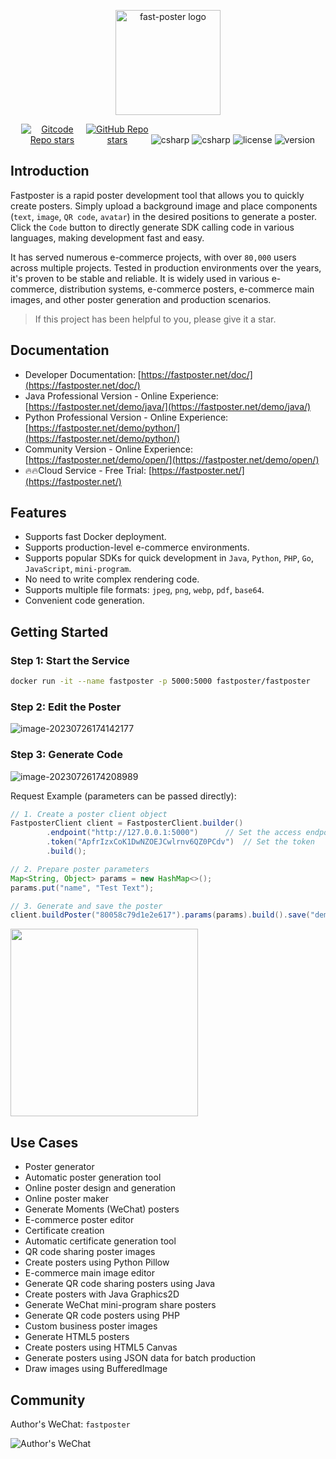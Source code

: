 <p align="center"><a href="https://fastposter.net/doc/" target="_blank"><img width="168" src="https://fastposter.net/dassets/dragonfly2x.png" alt="fast-poster logo"></a></p>

<p align="center">
  <a href="https://gitcode.com/psoho/fast-poster" class="link github-link" target="_blank"><img style="max-width: 100px;" alt="Gitcode Repo stars" src="https://gitcode.com/psoho/fast-poster/star/badge.svg"></a>
  <a href="https://github.com/psoho/fast-poster" class="link github-link" target="_blank"><img style="max-width: 100px;" alt="GitHub Repo stars" src="https://img.shields.io/github/stars/psoho/fast-poster?style=social"></a>
  <img alt="csharp" src="https://img.shields.io/badge/language-python-yellow.svg">
  <img alt="csharp" src="https://img.shields.io/badge/language-vue-brightgreen.svg">
  <img alt="license" src="https://img.shields.io/badge/license-MIT-blue.svg">
  <img alt="version" src="https://img.shields.io/badge/version-2.19.1-brightgreen">
</p>

## Introduction

Fastposter is a rapid poster development tool that allows you to quickly create posters. Simply upload a background image and place components (`text`, `image`, `QR code`, `avatar`) in the desired positions to generate a poster. Click the `Code` button to directly generate SDK calling code in various languages, making development fast and easy.

It has served numerous e-commerce projects, with over `80,000` users across multiple projects. Tested in production environments over the years, it's proven to be stable and reliable. It is widely used in various e-commerce, distribution systems, e-commerce posters, e-commerce main images, and other poster generation and production scenarios.

> If this project has been helpful to you, please give it a star.

## Documentation

- Developer Documentation: [https://fastposter.net/doc/](https://fastposter.net/doc/)
- Java Professional Version - Online Experience: [https://fastposter.net/demo/java/](https://fastposter.net/demo/java/)
- Python Professional Version - Online Experience: [https://fastposter.net/demo/python/](https://fastposter.net/demo/python/)
- Community Version - Online Experience: [https://fastposter.net/demo/open/](https://fastposter.net/demo/open/)
- 🔥🔥Cloud Service - Free Trial: [https://fastposter.net/](https://fastposter.net/)

## Features

- Supports fast Docker deployment.
- Supports production-level e-commerce environments.
- Supports popular SDKs for quick development in `Java`, `Python`, `PHP`, `Go`, `JavaScript`, `mini-program`.
- No need to write complex rendering code.
- Supports multiple file formats: `jpeg`, `png`, `webp`, `pdf`, `base64`.
- Convenient code generation.


## Getting Started

### Step 1: Start the Service

```bash
docker run -it --name fastposter -p 5000:5000 fastposter/fastposter
```

### Step 2: Edit the Poster

![image-20230726174142177](https://fastposter.net/dassets/image-20230726174142177.png)


### Step 3: Generate Code

![image-20230726174208989](https://fastposter.net/dassets/image-20230726174208989.png)


Request Example (parameters can be passed directly):

```java
// 1. Create a poster client object
FastposterClient client = FastposterClient.builder()
        .endpoint("http://127.0.0.1:5000")      // Set the access endpoint
        .token("ApfrIzxCoK1DwNZOEJCwlrnv6QZ0PCdv")  // Set the token
        .build();

// 2. Prepare poster parameters
Map<String, Object> params = new HashMap<>();
params.put("name", "Test Text");

// 3. Generate and save the poster
client.buildPoster("80058c79d1e2e617").params(params).build().save("demo.png");
```

<img width=300 src="https://fastposter.net/dassets/demo.png" />

## Use Cases

- Poster generator
- Automatic poster generation tool
- Online poster design and generation
- Online poster maker
- Generate Moments (WeChat) posters
- E-commerce poster editor
- Certificate creation
- Automatic certificate generation tool
- QR code sharing poster images
- Create posters using Python Pillow
- E-commerce main image editor
- Generate QR code sharing posters using Java
- Create posters with Java Graphics2D
- Generate WeChat mini-program share posters
- Generate QR code posters using PHP
- Custom business poster images
- Generate HTML5 posters
- Create posters using HTML5 Canvas
- Generate posters using JSON data for batch production
- Draw images using BufferedImage

## Community

Author's WeChat: `fastposter`

![Author's WeChat](https://fastposter.net/dassets/qrcode.jpeg)




